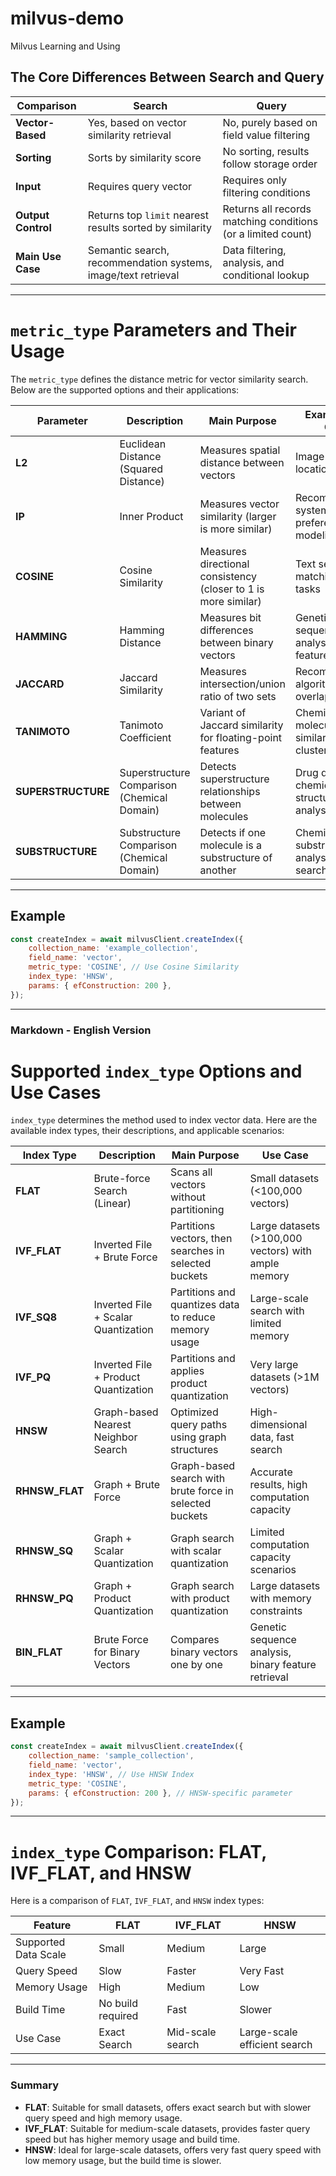 # milvus-demo
Milvus Learning and Using


## The Core Differences Between Search and Query

| **Comparison**   | **Search**                                    | **Query**                                     |
|------------------|-----------------------------------------------|-----------------------------------------------|
| **Vector-Based** | Yes, based on vector similarity retrieval      | No, purely based on field value filtering     |
| **Sorting**      | Sorts by similarity score                      | No sorting, results follow storage order      |
| **Input**        | Requires query vector                          | Requires only filtering conditions            |
| **Output Control** | Returns top `limit` nearest results sorted by similarity | Returns all records matching conditions (or a limited count) |
| **Main Use Case**| Semantic search, recommendation systems, image/text retrieval | Data filtering, analysis, and conditional lookup |


---

# `metric_type` Parameters and Their Usage

The `metric_type` defines the distance metric for vector similarity search. Below are the supported options and their applications:

| Parameter     | Description                 | Main Purpose                            | Example Use Case              |
| ------------- | --------------------------- | --------------------------------------- | ----------------------------- |
| **L2**        | Euclidean Distance (Squared Distance) | Measures spatial distance between vectors | Image search, location tasks  |
| **IP**        | Inner Product               | Measures vector similarity (larger is more similar) | Recommendation systems, user preference modeling |
| **COSINE**    | Cosine Similarity           | Measures directional consistency (closer to 1 is more similar) | Text semantic matching, NLP tasks |
| **HAMMING**   | Hamming Distance            | Measures bit differences between binary vectors | Genetic sequence analysis, binary feature analysis |
| **JACCARD**   | Jaccard Similarity          | Measures intersection/union ratio of two sets | Recommendation algorithms, label overlap analysis |
| **TANIMOTO**  | Tanimoto Coefficient        | Variant of Jaccard similarity for floating-point features | Chemical molecule similarity, feature clustering |
| **SUPERSTRUCTURE** | Superstructure Comparison (Chemical Domain) | Detects superstructure relationships between molecules | Drug discovery, chemical structure analysis |
| **SUBSTRUCTURE**  | Substructure Comparison (Chemical Domain) | Detects if one molecule is a substructure of another | Chemical substructure analysis, feature search |

---

## Example

```javascript
const createIndex = await milvusClient.createIndex({
    collection_name: 'example_collection',
    field_name: 'vector',
    metric_type: 'COSINE', // Use Cosine Similarity
    index_type: 'HNSW',
    params: { efConstruction: 200 },
});
```

---

### **Markdown - English Version**

# Supported `index_type` Options and Use Cases

`index_type` determines the method used to index vector data. Here are the available index types, their descriptions, and applicable scenarios:

| Index Type     | Description                 | Main Purpose                           | Use Case                       |
| ---------------| --------------------------- | -------------------------------------- | ------------------------------ |
| **FLAT**       | Brute-force Search (Linear) | Scans all vectors without partitioning | Small datasets (<100,000 vectors) |
| **IVF_FLAT**   | Inverted File + Brute Force | Partitions vectors, then searches in selected buckets | Large datasets (>100,000 vectors) with ample memory |
| **IVF_SQ8**    | Inverted File + Scalar Quantization | Partitions and quantizes data to reduce memory usage | Large-scale search with limited memory |
| **IVF_PQ**     | Inverted File + Product Quantization | Partitions and applies product quantization | Very large datasets (>1M vectors) |
| **HNSW**       | Graph-based Nearest Neighbor Search | Optimized query paths using graph structures | High-dimensional data, fast search |
| **RHNSW_FLAT** | Graph + Brute Force         | Graph-based search with brute force in selected buckets | Accurate results, high computation capacity |
| **RHNSW_SQ**   | Graph + Scalar Quantization | Graph search with scalar quantization | Limited computation capacity scenarios |
| **RHNSW_PQ**   | Graph + Product Quantization | Graph search with product quantization | Large datasets with memory constraints |
| **BIN_FLAT**   | Brute Force for Binary Vectors | Compares binary vectors one by one    | Genetic sequence analysis, binary feature retrieval |

---

## Example

```javascript
const createIndex = await milvusClient.createIndex({
    collection_name: 'sample_collection',
    field_name: 'vector',
    index_type: 'HNSW', // Use HNSW Index
    metric_type: 'COSINE',
    params: { efConstruction: 200 }, // HNSW-specific parameter
});
```
---

# `index_type` Comparison: FLAT, IVF_FLAT, and HNSW

Here is a comparison of `FLAT`, `IVF_FLAT`, and `HNSW` index types:

| Feature          | FLAT       | IVF_FLAT     | HNSW         |
| ----------------- | ---------- | ------------ | ------------ |
| Supported Data Scale | Small     | Medium       | Large         |
| Query Speed       | Slow       | Faster       | Very Fast     |
| Memory Usage      | High       | Medium       | Low           |
| Build Time        | No build required | Fast     | Slower        |
| Use Case          | Exact Search | Mid-scale search | Large-scale efficient search |

---

### **Summary**

- **FLAT**: Suitable for small datasets, offers exact search but with slower query speed and high memory usage.
- **IVF_FLAT**: Suitable for medium-scale datasets, provides faster query speed but has higher memory usage and build time.
- **HNSW**: Ideal for large-scale datasets, offers very fast query speed with low memory usage, but the build time is slower.
